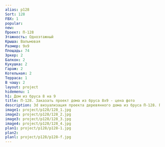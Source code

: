 ```yaml
---
alias: p128
Sort: 128
FBX: 1
popular: 
new: 
Проект: П-128
Этажность: Одноэтажный
Крыша: Вальмовая
Размер: 9х9
Площадь: 74
Эркер: 2
Балкон: 2
Кукушка: 2
Гараж: 2
Котельная: 2
Терраса: 1
В чашу: 2
layout: project
hidemenu: 1
h1: Дом из бруса 8 на 9
title: П-128. Заказать проект дома из бруса 8х9 - цена фото
description: 3d визуализация проекта деревянного дома из бруса П-128. Площадь 74 м2, размер 8х9. Вы можете внести любые изменения в проект.
image1: project/p128/128_1.jpg
image2: project/p128/128_2.jpg
image3: project/p128/128_3.jpg
image4: project/p128/128_4.jpg
plan1: project/p128/p128-1.jpg
plan2: 
planl: project/p128/p128-f.jpg
---
```

